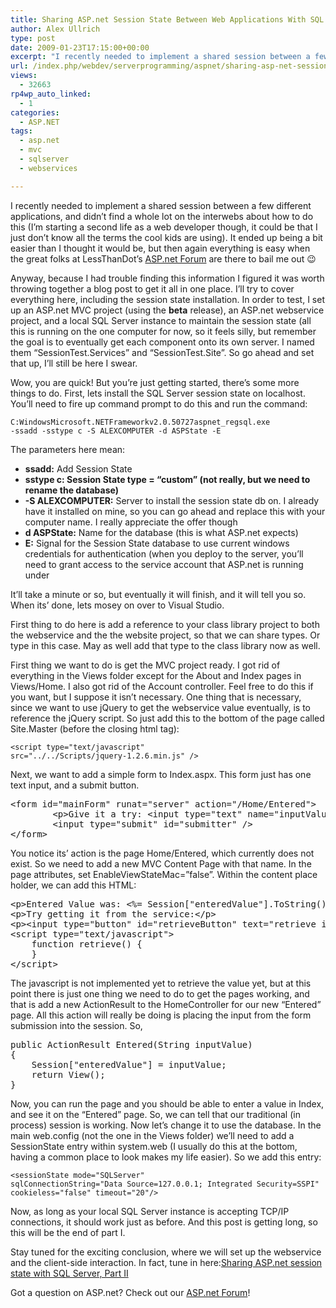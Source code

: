 ```yaml
---
title: Sharing ASP.net Session State Between Web Applications With SQL Server – Part I
author: Alex Ullrich
type: post
date: 2009-01-23T17:15:00+00:00
excerpt: "I recently needed to implement a shared session between a few different applications, and didn't find a whole lot on the interwebs about how to do this (I'm starting a second life as a web developer though, it could be that I just don't know all the ter&hellip;"
url: /index.php/webdev/serverprogramming/aspnet/sharing-asp-net-session-state-between-we/
views:
  - 32663
rp4wp_auto_linked:
  - 1
categories:
  - ASP.NET
tags:
  - asp.net
  - mvc
  - sqlserver
  - webservices

---
```

I recently needed to implement a shared session between a few different applications, and didn&#8217;t find a whole lot on the interwebs about how to do this (I&#8217;m starting a second life as a web developer though, it could be that I just don&#8217;t know all the terms the cool kids are using). It ended up being a bit easier than I thought it would be, but then again everything is easy when the great folks at LessThanDot&#8217;s [ASP.net Forum][1] are there to bail me out 😉

Anyway, because I had trouble finding this information I figured it was worth throwing together a blog post to get it all in one place. I&#8217;ll try to cover everything here, including the session state installation. In order to test, I set up an ASP.net MVC project (using the **beta** release), an ASP.net webservice project, and a local SQL Server instance to maintain the session state (all this is running on the one computer for now, so it feels silly, but remember the goal is to eventually get each component onto its own server. I named them &#8220;SessionTest.Services&#8221; and &#8220;SessionTest.Site&#8221;. So go ahead and set that up, I&#8217;ll still be here I swear.

Wow, you are quick! But you&#8217;re just getting started, there&#8217;s some more things to do. First, lets install the SQL Server session state on localhost. You&#8217;ll need to fire up command prompt to do this and run the command: 

<code class="codespan">C:WindowsMicrosoft.NETFrameworkv2.0.50727aspnet_regsql.exe -ssadd -sstype c -S ALEXCOMPUTER -d ASPState -E</code>

The parameters here mean:

  * **ssadd:** Add Session State
  * **sstype c: Session State type = &#8220;custom&#8221; (not really, but we need to rename the database)**
  * **-S ALEXCOMPUTER:** Server to install the session state db on. I already have it installed on mine, so you can go ahead and replace this with your computer name. I really appreciate the offer though
  * **d ASPState:** Name for the database (this is what ASP.net expects)
  * **E:** Signal for the Session State database to use current windows credentials for authentication (when you deploy to the server, you&#8217;ll need to grant access to the service account that ASP.net is running under

It&#8217;ll take a minute or so, but eventually it will finish, and it will tell you so. When its&#8217; done, lets mosey on over to Visual Studio.

First thing to do here is add a reference to your class library project to both the webservice and the the website project, so that we can share types. Or type in this case. May as well add that type to the class library now as well.

First thing we want to do is get the MVC project ready. I got rid of everything in the Views folder except for the About and Index pages in Views/Home. I also got rid of the Account controller. Feel free to do this if you want, but I suppose it isn&#8217;t necessary. One thing that is necessary, since we want to use jQuery to get the webservice value eventually, is to reference the jQuery script. So just add this to the bottom of the page called Site.Master (before the closing html tag):

<code class="codespan">&lt;script type="text/javascript" src="../../Scripts/jquery-1.2.6.min.js" /&gt;</code>

Next, we want to add a simple form to Index.aspx. This form just has one text input, and a submit button.

<pre>&lt;form id="mainForm" runat="server" action="/Home/Entered"&gt;
        &lt;p&gt;Give it a try: &lt;input type="text" name="inputValue" /&gt;&lt;/p&gt;
        &lt;input type="submit" id="submitter" /&gt;
&lt;/form&gt;</pre>

You notice its&#8217; action is the page Home/Entered, which currently does not exist. So we need to add a new MVC Content Page with that name. In the page attributes, set EnableViewStateMac=&#8221;false&#8221;. Within the content place holder, we can add this HTML:

<pre>&lt;p&gt;Entered Value was: &lt;%= Session["enteredValue"].ToString() %&gt;&lt;/p&gt;
&lt;p&gt;Try getting it from the service:&lt;/p&gt;
&lt;p&gt;&lt;input type="button" id="retrieveButton" text="retrieve it!" onclick="retrieve()" /&gt;&lt;input type="text" id="retrievedValue" /&gt;&lt;/p&gt;
&lt;script type="text/javascript"&gt;
    function retrieve() {
    }
&lt;/script&gt;</pre>

The javascript is not implemented yet to retrieve the value yet, but at this point there is just one thing we need to do to get the pages working, and that is add a new ActionResult to the HomeController for our new &#8220;Entered&#8221; page. All this action will really be doing is placing the input from the form submission into the session. So, 

<pre>public ActionResult Entered(String inputValue)
{
    Session["enteredValue"] = inputValue;
    return View();
}</pre>

Now, you can run the page and you should be able to enter a value in Index, and see it on the &#8220;Entered&#8221; page. So, we can tell that our traditional (in process) session is working. Now let&#8217;s change it to use the database. In the main web.config (not the one in the Views folder) we&#8217;ll need to add a SessionState entry within system.web (I usually do this at the bottom, having a common place to look makes my life easier). So we add this entry:

<code class="codespan">&lt;sessionState mode="SQLServer" sqlConnectionString="Data Source=127.0.0.1; Integrated Security=SSPI" cookieless="false" timeout="20"/&gt;</code>

Now, as long as your local SQL Server instance is accepting TCP/IP connections, it should work just as before. And this post is getting long, so this will be the end of part I.

Stay tuned for the exciting conclusion, where we will set up the webservice and the client-side interaction. In fact, tune in here:[Sharing ASP.net session state with SQL Server, Part II][2]

Got a question on ASP.net? Check out our [ASP.net Forum][1]!

 [1]: http://forum.lessthandot.com/viewforum.php?f=27
 [2]: /index.php/WebDev/ServerProgramming/ASPNET/sharing-asp-net-session-state-between-ap